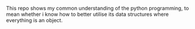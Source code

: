 This repo shows my common understanding of the python programming, to mean whether i know how to better utilise its data structures where everything is an object.
